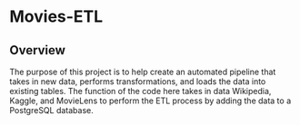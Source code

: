 # Movies-ETL

## Overview

The purpose of this project is to help create an automated pipeline that takes in new data, performs transformations, and loads the data into existing tables. The function of the code here takes in data Wikipedia, Kaggle, and MovieLens to perform the ETL process by adding the data to a PostgreSQL database.
